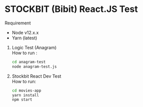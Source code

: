 # STOCKBIT (Bibit) React.JS Test
Requirement
- Node v12.x.x
- Yarn (latest)

1.  Logic Test (Anagram)  
    How to run :
    ```bash
    cd anagram-test
    node anagram-test.js
    ```
2.  Stockbit React Dev Test  
    How to run:
    ```bash
    cd movies-app
    yarn install
    npm start
    ```
